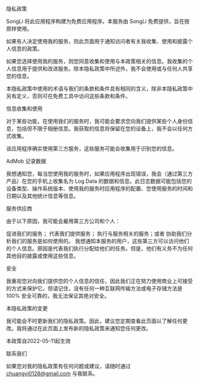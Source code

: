隐私政策

SongLi 将此应用程序构建为免费应用程序。本服务由 SongLi 免费提供，旨在按原样使用。

如果有人决定使用我的服务，则此页面用于通知访问者有关我收集、使用和披露个人信息的政策。

如果您选择使用我的服务，则您同意收集和使用与本政策相关的信息。我收集的个人信息用于提供和改进服务。除本隐私政策中所述外，我不会使用或与任何人共享您的信息。

本隐私政策中使用的术语与我们的条款和条件具有相同的含义，除非本隐私政策中另有定义，否则可在免费工具中访问这些条款和条件。

信息收集和使用

对于某些功能，在使用我们的服务时，我可能会要求您向我们提供某些个人身份信息，包括但不限于相册信息。我获取的信息将保留在您的设备上，我不会以任何方式收集。

该应用程序确实使用第三方服务，这些服务可能会收集用于识别您的信息。

AdMob
记录数据

我想通知您，每当您使用我的服务时，如果应用程序出现错误，我会（通过第三方产品）在您的手机上收集名为 Log Data 的数据和信息。此日志数据可能包括您的设备类型、操作系统版本、使用我的服务时应用程序的配置、您使用服务的时间和日期以及其他统计信息等信息。

服务供应商

由于以下原因，我可能会雇用第三方公司和个人：

促进我们的服务；
代表我们提供服务；
执行与服务相关的服务；或者
协助我们分析我们的服务是如何使用的。
我想通知本服务的用户，这些第三方可以访问他们的个人信息。原因是代表我们执行分配给他们的任务。但是，他们有义务不为任何其他目的披露或使用这些信息。

安全

我重视您对向我们提供您的个人信息的信任，因此我们正在努力使用商业上可接受的方式来保护它。但请记住，没有任何一种互联网传输方法或电子存储方法是 100% 安全可靠的，我无法保证其绝对安全。

本隐私政策的变更

我可能会不时更新我们的隐私政策。因此，建议您定期查看此页面以了解任何更改。我将通过在此页面上发布新的隐私政策来通知您任何更改。

本政策自2022-05-11起生效

联系我们

如果您对我的隐私政策有任何问题或建议，请随时通过 chuangyi0128@gmail.com 与我联系。